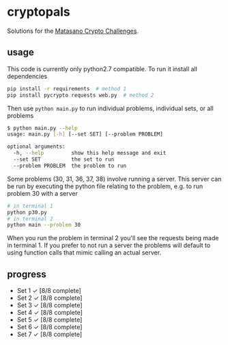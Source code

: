 # cryptopals
Solutions for the [Matasano Crypto Challenges](http://cryptopals.com).

## usage
This code is currently only python2.7 compatible. To run it install all dependencies

```bash
pip install -r requirements  # method 1
pip install pycrypto requests web.py  # method 2
```

Then use `python main.py` to run individual problems, individual sets, or all problems

```bash
$ python main.py --help
usage: main.py [-h] [--set SET] [--problem PROBLEM]

optional arguments:
  -h, --help         show this help message and exit
  --set SET          the set to run
  --problem PROBLEM  the problem to run
 ```

Some problems (30, 31, 36, 37, 38) involve running a server. This server can be run by
executing the python file relating to the problem, e.g. to run problem 30 with a server

```bash
# in terminal 1
python p30.py
# in terminal 2
python main --problem 30
```

When you run the problem in terminal 2 you'll see the requests being made in terminal 1.
If you prefer to not run a server the problems will default to using function calls that
mimic calling an actual server.

## progress
* Set 1 ✓ [8/8 complete]
* Set 2 ✓ [8/8 complete]
* Set 3 ✓ [8/8 complete]
* Set 4 ✓ [8/8 complete]
* Set 5 ✓ [8/8 complete]
* Set 6 ✓ [8/8 complete]
* Set 7 ✓ [8/8 complete]
